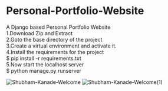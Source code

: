 # Personal-Portfolio-Website
A Django based Personal Portfolio Website<br />
1.Download Zip and Extract<br />
2.Goto the base directory of the project<br />
3.Create a virtual environment and activate it.<br />
4.Install the requirements for the project<br />
$ pip install -r requirements.txt<br />
5.Now start the localhost server<br />
$ python manage.py runserver<br />


![Shubham-Kanade-Welcome](https://user-images.githubusercontent.com/96579311/148106889-1754d4ed-4734-4bd5-be26-59fbbe290158.png)
![Shubham-Kanade-Welcome(1)](https://user-images.githubusercontent.com/96579311/148106941-36f5ac24-f13b-4ebf-8518-23535a4c1caa.png)
